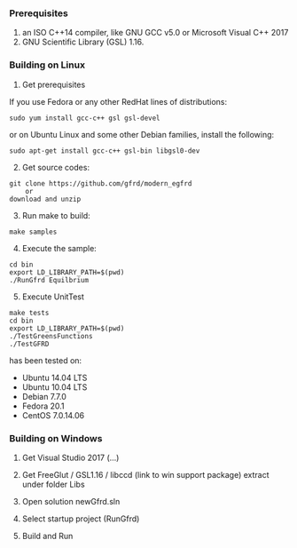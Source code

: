 
### Prerequisites

1. an ISO C++14 compiler, like GNU GCC v5.0 or Microsoft Visual C++ 2017
2. GNU Scientific Library (GSL) 1.16.


### Building on Linux

1. Get prerequisites

If you use Fedora or any other RedHat lines of distributions: 

`sudo yum install gcc-c++ gsl gsl-devel`

or on Ubuntu Linux and some other Debian families, install the following:

`sudo apt-get install gcc-c++ gsl-bin libgsl0-dev`


2. Get source codes: 

```
git clone https://github.com/gfrd/modern_egfrd
	or
download and unzip
```
   
3. Run make to build:
	
`make samples`

4. Execute the sample:

```
cd bin
export LD_LIBRARY_PATH=$(pwd)
./RunGfrd Equilbrium
```

5. Execute UnitTest

```
make tests
cd bin
export LD_LIBRARY_PATH=$(pwd)
./TestGreensFunctions
./TestGFRD
```


has been tested on:
* Ubuntu 14.04 LTS
* Ubuntu 10.04 LTS
* Debian 7.7.0
* Fedora 20.1
* CentOS 7.0.14.06


### Building on Windows

1. Get Visual Studio 2017 (...)

2. Get FreeGlut / GSL1.16 / libccd  (link to win support package)
   extract under folder Libs

3. Open solution newGfrd.sln

4. Select startup project (RunGfrd)

5. Build and Run






